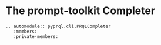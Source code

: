 # The prompt-toolkit Completer

```{eval-rst}
.. automodule:: pyprql.cli.PRQLCompleter
   :members:
   :private-members:
```

